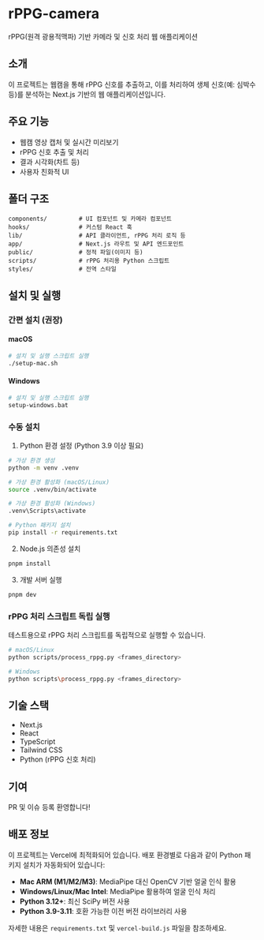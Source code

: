 # rPPG-camera

rPPG(원격 광용적맥파) 기반 카메라 및 신호 처리 웹 애플리케이션

## 소개

이 프로젝트는 웹캠을 통해 rPPG 신호를 추출하고, 이를 처리하여 생체 신호(예: 심박수 등)를 분석하는 Next.js 기반의 웹 애플리케이션입니다.

## 주요 기능

- 웹캠 영상 캡처 및 실시간 미리보기
- rPPG 신호 추출 및 처리
- 결과 시각화(차트 등)
- 사용자 친화적 UI

## 폴더 구조

```
components/         # UI 컴포넌트 및 카메라 컴포넌트
hooks/              # 커스텀 React 훅
lib/                # API 클라이언트, rPPG 처리 로직 등
app/                # Next.js 라우트 및 API 엔드포인트
public/             # 정적 파일(이미지 등)
scripts/            # rPPG 처리용 Python 스크립트
styles/             # 전역 스타일
```

## 설치 및 실행

### 간편 설치 (권장)

#### macOS

```bash
# 설치 및 실행 스크립트 실행
./setup-mac.sh
```

#### Windows

```bash
# 설치 및 실행 스크립트 실행
setup-windows.bat
```

### 수동 설치

1. Python 환경 설정 (Python 3.9 이상 필요)

```bash
# 가상 환경 생성
python -m venv .venv

# 가상 환경 활성화 (macOS/Linux)
source .venv/bin/activate

# 가상 환경 활성화 (Windows)
.venv\Scripts\activate

# Python 패키지 설치
pip install -r requirements.txt
```

2. Node.js 의존성 설치

```bash
pnpm install
```

3. 개발 서버 실행

```bash
pnpm dev
```

### rPPG 처리 스크립트 독립 실행

테스트용으로 rPPG 처리 스크립트를 독립적으로 실행할 수 있습니다.

```bash
# macOS/Linux
python scripts/process_rppg.py <frames_directory>

# Windows
python scripts\process_rppg.py <frames_directory>
```

## 기술 스택

- Next.js
- React
- TypeScript
- Tailwind CSS
- Python (rPPG 신호 처리)

## 기여

PR 및 이슈 등록 환영합니다!

## 배포 정보

이 프로젝트는 Vercel에 최적화되어 있습니다. 배포 환경별로 다음과 같이 Python 패키지 설치가 자동화되어 있습니다:

- **Mac ARM (M1/M2/M3)**: MediaPipe 대신 OpenCV 기반 얼굴 인식 활용
- **Windows/Linux/Mac Intel**: MediaPipe 활용하여 얼굴 인식 처리
- **Python 3.12+**: 최신 SciPy 버전 사용
- **Python 3.9-3.11**: 호환 가능한 이전 버전 라이브러리 사용

자세한 내용은 `requirements.txt` 및 `vercel-build.js` 파일을 참조하세요.
